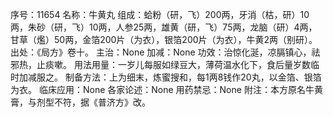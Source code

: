 序号：11654
名称：牛黄丸
组成：蛤粉（研，飞）200两，牙消（枯，研）10两，朱砂（研，飞）10两，人参25两，雄黄（研，飞）75两，龙脑（研）4两，甘草（爁）50两，金箔200片（为衣），银箔200片（为衣），牛黄2两（别研）。
出处：《局方》卷十。
主治：None
加减：None
功效：治惊化涎，凉膈镇心，祛邪热，止痰嗽。
用法用量：一岁儿每服如绿豆大，薄荷温水化下，食后量岁数临时加减服之。
制备方法：上为细末，炼蜜搜和，每1两8钱作20丸，以金箔、银箔为衣。
临床应用：None
各家论述：None
用药禁忌：None
附注：本方原名牛黄膏，与剂型不符，据《普济方》改。
